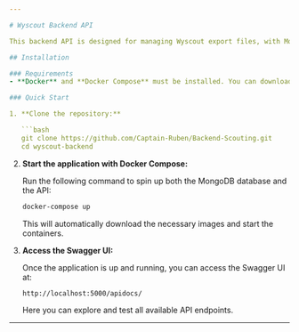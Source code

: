 ```yaml
---

# Wyscout Backend API

This backend API is designed for managing Wyscout export files, with MongoDB and a Swagger interface for easy API documentation and testing.

## Installation

### Requirements
- **Docker** and **Docker Compose** must be installed. You can download Docker from the official [Docker website](https://www.docker.com/).

### Quick Start

1. **Clone the repository:**

   ```bash
   git clone https://github.com/Captain-Ruben/Backend-Scouting.git
   cd wyscout-backend
   ```

2. **Start the application with Docker Compose:**

   Run the following command to spin up both the MongoDB database and the API:

   ```bash
   docker-compose up
   ```

   This will automatically download the necessary images and start the containers.

3. **Access the Swagger UI:**

   Once the application is up and running, you can access the Swagger UI at:

   ```
   http://localhost:5000/apidocs/
   ```

   Here you can explore and test all available API endpoints.

---
```

